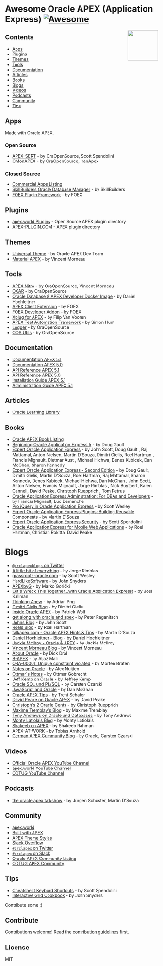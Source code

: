 # Awesome Oracle APEX (Application Express) [![Awesome](https://cdn.rawgit.com/sindresorhus/awesome/d7305f38d29fed78fa85652e3a63e154dd8e8829/media/badge.svg)](https://github.com/sindresorhus/awesome)

[<img src="https://rawgit.com/Dani3lSun/awesome-orclapex/master/apex-logo.svg" align="right" width="100">](https://apex.oracle.com)


## Contents

- [Apps](#apps)
- [Plugins](#plugins)
- [Themes](#themes)
- [Tools](#tools)
- [Documentation](#documentation)
- [Articles](#articles)
- [Books](#books)
- [Blogs](#blogs)
- [Videos](#videos)
- [Podcasts](#podcasts)
- [Community](#community)
- [Tips](#tips)


## Apps

Made with Oracle APEX.

### Open Source

- [APEX-SERT](https://github.com/OraOpenSource/apex-sert) - by OraOpenSource, Scott Spendolini
- [OMonAPEX](https://github.com/OraOpenSource/OMonAPEX) - by OraOpenSource, IranApex

### Closed Source

- [Commercial Apps Listing](https://apex.oracle.com/pls/apex/f?p=411:5::::::)
- [SkillBuilders Oracle Database Manager](http://www.skillbuilders.com/alato/alato.cfm) - by SkillBuilders
- [FOEX Plugin Framework](https://www.tryfoexnow.com) - by FOEX


## Plugins

- [apex.world Plugins](https://apex.world/ords/f?p=100:700:::::) - Open Source APEX plugin directory
- [APEX-PLUGIN.COM](http://www.apex-plugin.com) - APEX plugin directory


## Themes

- [Universal Theme](https://apex.oracle.com/ut) - by Oracle APEX Dev Team
- [Material APEX](http://materialapex.com) - by Vincent Morneau


## Tools

- [APEX Nitro](https://github.com/OraOpenSource/apex-nitro) - by OraOpenSource, Vincent Morneau
- [OXAR](https://github.com/OraOpenSource/OXAR) - by OraOpenSource
- [Oracle Database & APEX Developer Docker Image](https://github.com/Dani3lSun/docker-db-apex-dev) - by Daniel Hochleitner
- [APEX Client Extension](https://github.com/FOEXgmbh/apex-client-extension) - by FOEX
- [FOEX Developer Addon](https://www.tryfoexnow.com/en/foex/foex-developer-addon) - by FOEX
- [Xplug for APEX](https://github.com/FilipVanVooren/Xplug-for-APEX-Page-Designer) - by Filip Van Vooren
- [APEX Test Automation Framework](https://www.apextestautomation.co.uk) - by Simon Hunt
- [Logger](https://github.com/OraOpenSource/Logger) - by OraOpenSource
- [OOS Utils](https://github.com/OraOpenSource/oos-utils) - by OraOpenSource


## Documentation

- [Documentation APEX 5.1](https://docs.oracle.com/database/apex-5.1/index.htm)
- [Documentation APEX 5.0](https://docs.oracle.com/cd/E59726_01/index.htm)
- [API Reference APEX 5.1](https://docs.oracle.com/database/apex-5.1/AEAPI/toc.htm)
- [API Reference APEX 5.0](https://docs.oracle.com/cd/E59726_01/doc.50/e39149/toc.htm)
- [Installation Guide APEX 5.1](https://docs.oracle.com/database/apex-5.1/HTMIG/toc.htm)
- [Administration Guide APEX 5.1](https://docs.oracle.com/database/apex-5.1/AEADM/toc.htm)


## Articles

- [Oracle Learning Library](http://apex.oracle.com/pls/apex/f?p=44785:2:0:FORCE_QUERY::2:P2_GROUP_ID,P2_PRODUCT_ID,P2_TAGS:1000,2039)


## Books

- [Oracle APEX Book Listing](https://apex.oracle.com/pls/apex/f?p=411:13::::::)
- [Beginning Oracle Application Express 5](http://a.co/d0yY4vY) - by Doug Gault
- [Expert Oracle Application Express](http://a.co/5flKOyy) - by John Scott, Doug Gault , Raj Mattamal, Anton Nielsen, Martin D'Souza, Dimitri Gielis, Roel Hartman , Francis Mignault, Dietmar Aust , Michael Hichwa, Denes Kubicek, Dan McGhan, Sharon Kennedy
- [Expert Oracle Application Express - Second Edition](http://a.co/c27LM9h) - by Doug Gault, Dimitri Gielis, Martin D'Souza, Roel Hartman, Raj Mattamal, Sharon Kennedy, Denes Kubicek, Michael Hichwa, Dan McGhan , John Scott, Anton Nielsen, Francis Mignault, Jorge Rimblas , Nick Buytaert, Karen Cannell, David Peake, Christoph Ruepprich , Tom Petrus
- [Oracle Application Express Administration: For DBAs and Developers](http://a.co/j2ELfSD) - by Francis Mignault, Luc Demanche
- [Pro jQuery in Oracle Application Express](http://a.co/ahxnadC) - by Scott Wesley
- [Expert Oracle Application Express Plugins: Building Reusable Components](http://a.co/6eOpGTw) - by Martin D'Souza
- [Expert Oracle Application Express Security](http://a.co/48yuzoB) - by Scott Spendolini
- [Oracle Application Express for Mobile Web Applications](http://a.co/5XLVk2p) - by Roel Hartman, Christian Rokitta, David Peake


# Blogs

- [`@orclapexblogs` on Twitter](https://twitter.com/orclapexblogs)
- [A little bit of everything](http://rimblas.com/blog) - by Jorge Rimblas
- [grassroots-oracle.com](http://www.grassroots-oracle.com) - by Scott Wesley
- [HardLikeSoftware](http://hardlikesoftware.com/weblog) - by John Snyders
- [APEXbyG](http://apexbyg.blogspot.com) - by Marko Gorički
- [Let's Wreck This Together...with Oracle Application Express!](http://joelkallman.blogspot.com) - by Joel Kallman
- [Thinking Anew](https://fuzziebrain.com/) - by Adrian Png
- [Dimitri Gielis Blog](http://dgielis.blogspot.com) - by Dimitri Gielis
- [Inside Oracle APEX](http://www.inside-oracle-apex.com) - by Patrick Wolf
- [get along with oracle and apex](http://www.oracle-and-apex.com) - by Peter Raganitsch
- [Johns Blog](https://jes.blogs.shellprompt.net) - by John Scott
- [Roels Blog](http://roelhartman.blogspot.com) - by Roel Hartman
- [talkapex.com - Oracle APEX Hints & Tips](http://www.talkapex.com) - by Martin D'Souza
- [Daniel Hochleitner - Blog](https://blog.danielhochleitner.de) - by Daniel Hochleitner
- [Jackie McIlroy - Oracle & APEX](https://jackiemcilroy.blogspot.com) - by Jackie McIlroy
- [Vincent Morneau Blog](http://vmorneau.me) - by Vincent Morneau
- [About Oracle](https://dickdral.blogspot.com) - by Dick Dral
- [B-APEX](http://b-apex.blogspot.com) - by Aljaž Mali
- [ORA-00001: Unique constraint violated](http://ora-00001.blogspot.com) - by Morten Braten
- [Notes on Oracle](http://nuijten.blogspot.com) - by Alex Nuijten
- [Ottmar´s Notes](https://ogobrecht.github.io) - by Ottmar Gobrecht
- [Jeff Kemp on Oracle](https://jeffkemponoracle.com) - by Jeffrey Kemp
- [Oracle SQL und PL/SQL](http://sql-plsql-de.blogspot.com) - by Carsten Czarski
- [JavaScript and Oracle](https://jsao.io) - by Dan McGhan
- [Oracle APEX Tips](https://apextips.blogspot.com) - by Trent Schafer
- [David Peake on Oracle APEX](http://dpeake.blogspot.com) - by David Peake
- [Christoph's 2 Oracle Cents](https://ruepprich.wordpress.com) - by Christoph Ruepprich
- [Maxime Tremblay's Blog](http://max-tremblay.blogspot.ca) - by Maxime Tremblay
- [Tony Andrews on Oracle and Databases](http://tonyandrews.blogspot.com) - by Tony Andrews
- [Monty Latiolais Blog](http://montylatiolais.blogspot.com) - by Monty Latiolais
- [Shakeeb on APEX](http://apex.shak.us) - by Shakeeb Rahman
- [APEX-AT-WORK](http://www.apex-at-work.com) - by Tobias Arnhold
- [German APEX Cummunity Blog](https://blogs.oracle.com/apexcommunity_deutsch) - by Oracle, Carsten Czarski


## Videos

- [Official Oracle APEX YouTube Channel](https://www.youtube.com/channel/UCEpIXFjcQIztReQNLymvYrQ)
- [apex.world YouTube Channel](https://www.youtube.com/channel/UCY7t5jZ2cyZXIil1L8jfTwg/feed)
- [ODTUG YouTube Channel](https://www.youtube.com/channel/UC_Aky4HG2cEy3njLWTHQ82A)


## Podcasts

- [the oracle apex talkshow](http://apex.press/talkshow) - by Jürgen Schuster, Martin D'Souza


## Community

- [apex.world](https://apex.world)
- [Built with APEX](https://www.builtwithapex.com)
- [APEX Theme Styles](https://apex-theme-styles.com)
- [Stack Overflow](https://stackoverflow.com/questions/tagged/oracle-apex)
- [`#orclapex` on Twitter](https://twitter.com/hashtag/orclapex)
- [`#orclapex` on Slack](https://orclapex.slack.com/)
- [Oracle APEX Community Listing](https://apex.oracle.com/community)
- [ODTUG APEX Community](http://www.odtug.com/apex)


## Tips

- [Cheatsheat Keybord Shortcuts](https://www.cheatography.com/sspendol/cheat-sheets/oracle-apex-5-keyboard-shortcuts/) - by Scott Spendolini
- [Interactive Grid Cookbook](http://hardlikesoftware.com/weblog/2017/07/10/apex-interactive-grid-cookbook/) - by John Snyders

Contribute some ;)


## Contribute

Contributions welcome! Read the [contribution guidelines](CONTRIBUTING.md) first.


## License

MIT
